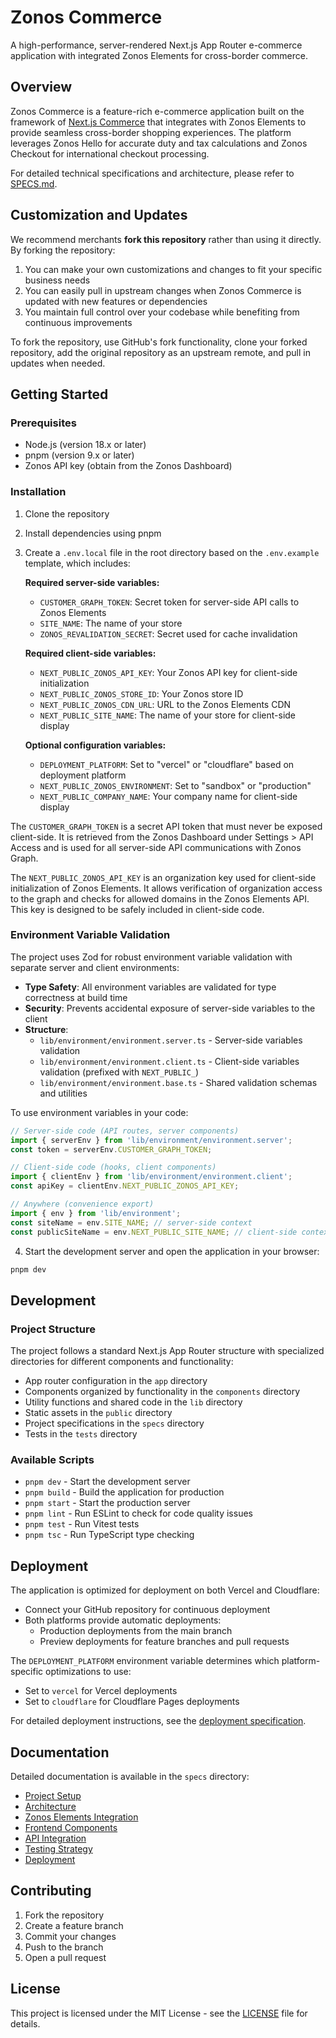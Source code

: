 # Zonos Commerce

A high-performance, server-rendered Next.js App Router e-commerce application with integrated Zonos Elements for cross-border commerce.

## Overview

Zonos Commerce is a feature-rich e-commerce application built on the framework of [Next.js Commerce](https://github.com/vercel/commerce) that integrates with Zonos Elements to provide seamless cross-border shopping experiences. The platform leverages Zonos Hello for accurate duty and tax calculations and Zonos Checkout for international checkout processing.

For detailed technical specifications and architecture, please refer to [SPECS.md](./SPECS.md).

## Customization and Updates

We recommend merchants **fork this repository** rather than using it directly. By forking the repository:

1. You can make your own customizations and changes to fit your specific business needs
2. You can easily pull in upstream changes when Zonos Commerce is updated with new features or dependencies
3. You maintain full control over your codebase while benefiting from continuous improvements

To fork the repository, use GitHub's fork functionality, clone your forked repository, add the original repository as an upstream remote, and pull in updates when needed.

## Getting Started

### Prerequisites

- Node.js (version 18.x or later)
- pnpm (version 9.x or later)
- Zonos API key (obtain from the Zonos Dashboard)

### Installation

1. Clone the repository

2. Install dependencies using pnpm

3. Create a `.env.local` file in the root directory based on the `.env.example` template, which includes:

   **Required server-side variables:**
   - `CUSTOMER_GRAPH_TOKEN`: Secret token for server-side API calls to Zonos Elements
   - `SITE_NAME`: The name of your store
   - `ZONOS_REVALIDATION_SECRET`: Secret used for cache invalidation

   **Required client-side variables:**
   - `NEXT_PUBLIC_ZONOS_API_KEY`: Your Zonos API key for client-side initialization
   - `NEXT_PUBLIC_ZONOS_STORE_ID`: Your Zonos store ID
   - `NEXT_PUBLIC_ZONOS_CDN_URL`: URL to the Zonos Elements CDN
   - `NEXT_PUBLIC_SITE_NAME`: The name of your store for client-side display

   **Optional configuration variables:**
   - `DEPLOYMENT_PLATFORM`: Set to "vercel" or "cloudflare" based on deployment platform
   - `NEXT_PUBLIC_ZONOS_ENVIRONMENT`: Set to "sandbox" or "production"
   - `NEXT_PUBLIC_COMPANY_NAME`: Your company name for client-side display

The `CUSTOMER_GRAPH_TOKEN` is a secret API token that must never be exposed client-side. It is retrieved from the Zonos Dashboard under Settings > API Access and is used for all server-side API communications with Zonos Graph.

The `NEXT_PUBLIC_ZONOS_API_KEY` is an organization key used for client-side initialization of Zonos Elements. It allows verification of organization access to the graph and checks for allowed domains in the Zonos Elements API. This key is designed to be safely included in client-side code.

### Environment Variable Validation

The project uses Zod for robust environment variable validation with separate server and client environments:

- **Type Safety**: All environment variables are validated for type correctness at build time
- **Security**: Prevents accidental exposure of server-side variables to the client
- **Structure**: 
  - `lib/environment/environment.server.ts` - Server-side variables validation
  - `lib/environment/environment.client.ts` - Client-side variables validation (prefixed with `NEXT_PUBLIC_`)
  - `lib/environment/environment.base.ts` - Shared validation schemas and utilities

To use environment variables in your code:

```typescript
// Server-side code (API routes, server components)
import { serverEnv } from 'lib/environment/environment.server';
const token = serverEnv.CUSTOMER_GRAPH_TOKEN;

// Client-side code (hooks, client components)
import { clientEnv } from 'lib/environment/environment.client';
const apiKey = clientEnv.NEXT_PUBLIC_ZONOS_API_KEY;

// Anywhere (convenience export)
import { env } from 'lib/environment';
const siteName = env.SITE_NAME; // server-side context
const publicSiteName = env.NEXT_PUBLIC_SITE_NAME; // client-side context
```

4. Start the development server and open the application in your browser:

```bash
pnpm dev
```

## Development

### Project Structure

The project follows a standard Next.js App Router structure with specialized directories for different components and functionality:
- App router configuration in the `app` directory
- Components organized by functionality in the `components` directory
- Utility functions and shared code in the `lib` directory
- Static assets in the `public` directory
- Project specifications in the `specs` directory
- Tests in the `tests` directory

### Available Scripts

- `pnpm dev` - Start the development server
- `pnpm build` - Build the application for production
- `pnpm start` - Start the production server
- `pnpm lint` - Run ESLint to check for code quality issues
- `pnpm test` - Run Vitest tests
- `pnpm tsc` - Run TypeScript type checking

## Deployment

The application is optimized for deployment on both Vercel and Cloudflare:

- Connect your GitHub repository for continuous deployment
- Both platforms provide automatic deployments:
  - Production deployments from the main branch
  - Preview deployments for feature branches and pull requests

The `DEPLOYMENT_PLATFORM` environment variable determines which platform-specific optimizations to use:
- Set to `vercel` for Vercel deployments
- Set to `cloudflare` for Cloudflare Pages deployments

For detailed deployment instructions, see the [deployment specification](./specs/deployment.spec.md).

## Documentation

Detailed documentation is available in the `specs` directory:

- [Project Setup](./specs/project-setup.spec.md)
- [Architecture](./specs/architecture.spec.md)
- [Zonos Elements Integration](./specs/zonos-elements-integration.spec.md)
- [Frontend Components](./specs/frontend-components.spec.md)
- [API Integration](./specs/api-integration.spec.md)
- [Testing Strategy](./specs/testing-strategy.spec.md)
- [Deployment](./specs/deployment.spec.md)

## Contributing

1. Fork the repository
2. Create a feature branch
3. Commit your changes
4. Push to the branch
5. Open a pull request

## License

This project is licensed under the MIT License - see the [LICENSE](LICENSE) file for details. 
